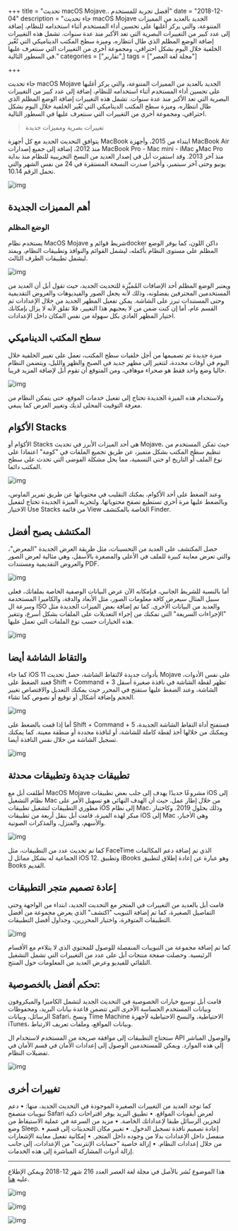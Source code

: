 +++
title = "تحديث macOS Mojave.. أفضل تجربة للمستخدم"
date = "2018-12-04"
description = "جاء تحديث macOS Mojave الجديد بالعديد من المميزات المتنوعة، والتي يركز أغلبها على تحسين أداء المستخدم أثناء استخدامه للنظام، إضافة إلى عدد كبير من التغييرات البصرية التي تعد الأكبر منذ عدة سنوات. تشمل هذه التغييرات إضافة الوضع المظلم الذي طال انتظاره، وميزة سطح المكتب الديناميكي التي تُغّير الخلفية خلال اليوم بشكل احترافي، ومجموعة أخري من التغييرات التي سنتعرف عليها في السطور التالية."
categories = ["تقارير",]
tags = ["مجلة لغة العصر"]

+++

جاء تحديث macOS Mojave الجديد بالعديد من المميزات المتنوعة، والتي يركز أغلبها على تحسين أداء المستخدم أثناء استخدامه للنظام، إضافة إلى عدد كبير من التغييرات البصرية التي تعد الأكبر منذ عدة سنوات. تشمل هذه التغييرات إضافة الوضع المظلم الذي طال انتظاره، وميزة سطح المكتب الديناميكي التي تُغّير الخلفية خلال اليوم بشكل احترافي، ومجموعة أخري من التغييرات التي سنتعرف عليها في السطور التالية.

> تغييرات بصرية ومميزات جديدة

يتوافق التحديث الجديد مع كل أجهزة MacBook ابتداء من 2015، وأجهزة MacBook Air منذ 2012، إضافة إلى جميع إصدارات MacBook Pro - Mac mini - iMac وMac Pro منذ آخر 2013.
وقد استمرت أبل في إصدار العديد من النسخ التجريبية للنظام منذ بداية يونيو وحتى آخر سبتمبر، وأخيرا صدرت النسخة المستقرة في 24 من نفس الشهر والتي تحمل الرقم 10.14.

![img](images/1.png)

## أهم المميزات الجديدة

### الوضع المظلم

يستخدم نظام MacOS Mojave شريط قوائم وdocker داكن اللون، كما يوفر الوضع المظلم على مستوى النظام بأكمله، ليشمل القوائم والنوافذ وتطبيقات النظام، ويمتد ليشمل تطبيقات الطرف الثالث.

![img](images/darkmode.jpg)

ويعتبر الوضع المظلم أحد الإضافات المُميِّزة للتحديث الجديد، حيث تقول أبل أن العديد من المستخدمين المحترفين يفضلونه، وذلك لأنه يجعل الصور والفيديوهات والعروض التقديمية وحتى المستندات تبرز على الشاشة.
يمكن تفعيل المظهر الجديد من خلال الإعدادات ثم القسم عام، أما إن كنت ضمن من لا يعجبهم هذا التغيير، فلا تقلق لأنه لا يزال بإمكانك اختيار المظهر العادي بكل سهولة من نفس المكان داخل الإعدادات.

## سطح المكتب الديناميكي

ميزة جديدة تم تصميمها من أجل خلفيات سطح المكتب، تعمل على تغيير الخلفية خلال اليوم في أوقات محددة، لتتغير إلى مظهر جديد في الصبح والظهر والليل، ويتضمن النظام حاليا وضع واحد فقط هو صحراء موهافي، ومن المتوقع أن تقوم أبل لإضافة المزيد قريبا.

![img](images/dynamicwallpaper.jpg)

ولاستخدام هذه الميزة الجديدة تحتاج إلى تفعيل خدمات الموقع، حتى يتمكن النظام من معرفة التوقيت المحلى لديك وتغيير العرض كما ينبغي.

## الأكوَام Stacks

الأكوَام أو Stacks هي أحد الميزات الأبرز في تحديث Mojave، حيث تمكن المستخدم من تنظيم سطح المكتب بشكل متميز، عن طريق تجميع الملفات في "كومة" اعتمادا على نوع الملف أو التاريخ او حتى التسمية، مما يحل مشكلة الفوضى التي تحدث على سطح المكتب دائما.

![img](images/Stacks.jpg)

وعند الضغط على أحد الأكوام، يمكنك التقليب في محتوياتها عن طريق تمرير الماوس، وبالضغط عليها مرة أخري تستطيع تصفح محتوياتها.
ولتجربة الميزة الجديدة تحتاج لتفعيل الاختيار Use Stacks من قائمة View الخاصة بالمكتشف Finder.

## المكتشف يصبح أفضل

حصل المكتشف على العديد من التحسينات، مثل طريقة العرض الجديدة "المعرض"، والتي تعرض معاينة كبيرة للملف في الأعلى والمصغرة بالأسفل، وهي مثالية لعرض الصور والعروض التقديمية ومستندات PDF.

![img](images/galleryview.jpg)

أما بالنسبة للشريط الجانبي، فبإمكانه الآن عرض البيانات الوصفية الخاصة بملفاتك، فعلى سبيل المثال سيعرض كافة معلومات الصور، مثل الأبعاد والدقة، والكاميرا المستخدمة وسرعة ال ISO والعديد من البيانات الأخرى.
كما تم إضافة بعض الميزات الجديدة مثل "الإجراءات السريعة" التي تمكنك من إجراء التعديلات على الملفات بشكل أسرع، وتتغير هذه الخيارات حسب نوع الملفات التي تعمل عليها.

![img](images/quickactions.jpg)

## والتقاط الشاشة أيضا

كما جاء iOS 11 بأدوات جديدة لالتقاط الشاشة، حصل تحديث Mojave على نفس الأدوات، فعند الضغط على Shift + Command + 3 تظهر لقطة الشاشة في نافذة صغيرة أسفل الشاشة، وعند الضغط عليها ستفتح في المحرر حيث يمكنك التعديل والاقتصاص تغيير الحجم وإضافة أشكال أو توقيع أو نصوص كما تشاء.

![img](images/screenshot.jpg)

أما إذا قمت بالضغط على Shift + Command + 5 فستفتح أداة التقاط الشاشة الجديدة، ويمكنك من خلالها أخذ لقطة كاملة للشاشة، أو لنافذة محددة أو منطقة معينة. كما يمكنك تسجيل الشاشة من خلال نفس النافذة أيضا.

![img](images/screenshot.jpg)

## تطبيقات جديدة وتطبيقات محدثة

أطلقت أبل مع MacOS Mojave مشروعًا جديدًا يهدف إلى جلب بعض تطبيقات iOS إلى نظام التشغيل Mac من خلال إطار عمل. حيث أن الهدف النهائي هو تسهيل الأمر على مطوري التطبيقات لتشغيل تطبيقات iOS إلى نظام Mac، وذلك بحلول 2019. وكاختبار مبكر لهذه الميزة، قامت أبل بنقل أربعة من تطبيقات iOS إلى Mac وهي الأخبار، والأسهم، والمنزل، والمذكرات الصوتية.

![img](images/News.jpg)

كما تم تحديث عدد من التطبيقات، مثل FaceTime الذي تم إضافة دعم المكالمات الجماعية له بشكل مماثل ل iOS 12. وتطبيق iBooks وهو عبارة عن إعادة إطلاق لتطبيق Books القديم.

## إعادة تصميم متجر التطبيقات

قامت أبل بالعديد من التغييرات في المتجر مع التحديث الجديد، ابتداء من الواجهة وحتى التفاصيل الصغيرة، كما تم إضافة التبويب "اكتشف" الذي يعرض مجموعة من أفضل التطبيقات المتوفرة، واختيار المحررين، وجداول أفضل التطبيقات.

![img](images/appstore.jpg)

كما تم إضافة مجموعة من التبويبات المنفصلة للوصول للمحتوي الذي لا يتلاءم مع الأقسام الرئيسية. وحصلت صفحة منتجات أبل على عدد من التغييرات التي تشمل التشغيل التلقائي للفيديو وعرض العديد من المعلومات حول المنتج.

## تحكم أفضل بالخصوصية:

قامت أبل توسيع خيارات الخصوصية في التحديث الجديد لتشمل الكاميرا والميكروفون وبيانات المستخدم الحساسة الأخرى التي تتضمن قاعدة بيانات البريد، ومحفوظات الرسائل، وبيانات Safari، ونسخ Time Machine الاحتياطية، والنسخ الاحتياطية لأجهزة iTunes، وبيانات المواقع، وملفات تعريف الارتباط.

ستحتاج التطبيقات إلى موافقة صريحة من المستخدم لاستخدام ال API والوصول المباشر إلى هذه الموارد. ويمكن للمستخدمين الوصول إلى إعدادات الأمان في قسم الأمان في تفضيلات النظام.

![img](images/permissions.jpg)

## تغييرات أخرى

كما توجد العديد من التغييرات الصغيرة الموجودة في التحديث الجديد، منها:
• دعم تبويبات متصفح Safari لعرض أيقونات المواقع.
• تطبيق البريد يوفر اقتراحات ذكية لتخزين الرسائل طبقا لإعداداتك الخاصة.
• مزيد من السرعة في عملية الاستيقاظ من وضع Sleep.
• إعادة تصميم نافذة تسجيل الدخول.
• تغيير مكان التحديثات إلى قسم منفصل داخل الإعدادات بدلا من وجوده داخل المتجر.
• إمكانية تفعيل معاينة الإشعارات من خلال إعدادات النظام.
• إزالة خاصية "حسابات الإنترنت" من الإعدادات، إلى جانب إزالة أدوات المشاركة المباشرة إلى هذه الخدمات.

---

هذا الموضوع نُشر باﻷصل في مجلة لغة العصر العدد 216 شهر 12-2018 ويمكن الإطلاع عليه [هنا](https://drive.google.com/file/d/18TzxpJ64gqA7SWZsUk-s9GLsvVYcz0sc/view?usp=sharing).

![img](images/216-14.png)

![img](images/216-15.png)

![img](images/216-16.png)
